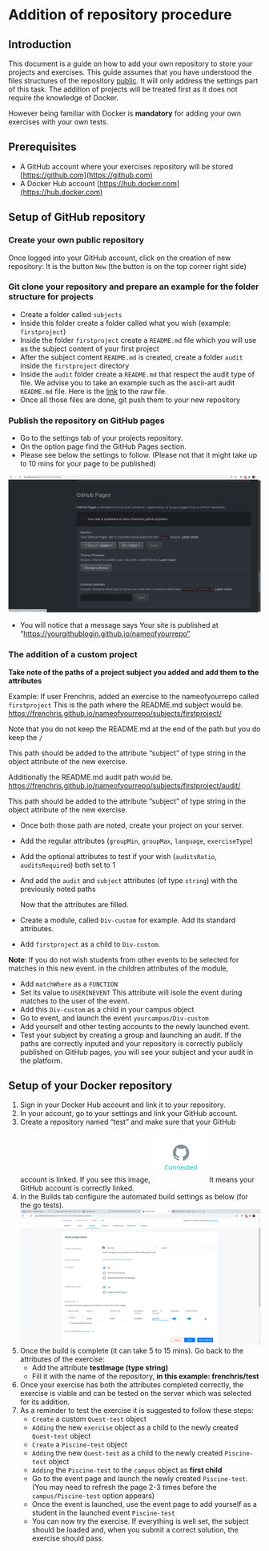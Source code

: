# Addition of repository procedure

## Introduction

This document is a guide on how to add your own repository to store your projects and exercises.
This guide assumes that you have understood the files structures of the repository [public](https://github.com/01-edu/public).
It will only address the settings part of this task.
The addition of projects will be treated first as it does not require the knowledge of Docker.

However being familiar with Docker is **mandatory** for adding your own exercises with your own tests.

## Prerequisites

- A GitHub account where your exercises repository will be stored [https://github.com](https://github.com)
- A Docker Hub account [https://hub.docker.com](https://hub.docker.com)

## Setup of GitHub repository

### Create your own public repository

Once logged into your GitHub account, click on the creation of new repository:
It is the button `New` (the button is on the top corner right side)

### Git clone your repository and prepare an example for the folder structure for projects

- Create a folder called `subjects`
- Inside this folder create a folder called what you wish (example: `firstproject`)
- Inside the folder `firstproject` create a `README.md` file which you will use as the subject content of your first project
- After the subject content `README.md` is created, create a folder `audit` inside the `firstproject` directory
- Inside the `audit` folder create a `README.md` that respect the audit type of file. We advise you to take an example such as the
  ascii-art audit `README.md` file. Here is the [link](https://raw.githubusercontent.com/01-edu/public/master/subjects/ascii-art/audit/README.md) to the raw file.
- Once all those files are done, git push them to your new repository

### Publish the repository on GitHub pages

- Go to the settings tab of your projects repository.
- On the option page find the GitHub Pages section.
- Please see below the settings to follow.
  (Please not that it might take up to 10 mins for your page to be published)

![screenshot 1](img/adding-exercises-repository/1.png)

- You will notice that a message says Your site is published at “https://yourgithublogin.github.io/nameofyourrepo”

### The addition of a custom project

**Take note of the paths of a project subject you added and add them to the attributes**

Example:
If user Frenchris, added an exercise to the nameofyourrepo called `firstproject`
This is the path where the README.md subject would be.
https://frenchris.github.io/nameofyourrepo/subjects/firstproject/

Note that you do not keep the README.md at the end of the path but you do keep the `/`

This path should be added to the attribute “subject” of type string in the object attribute of the new exercise.

Additionally the README.md audit path would be.
https://frenchris.github.io/nameofyourrepo/subjects/firstproject/audit/

This path should be added to the attribute “subject” of type string in the object attribute of the new exercise.

- Once both those path are noted, create your project on your server.
- Add the regular attributes (`groupMin`, `groupMax`, `language`, `exerciseType`)
- Add the optional attributes to test if your wish (`auditsRatio`, `auditsRequired`) both set to 1
- And add the `audit` and `subject` attributes (of type `string`) with the previously noted paths

  Now that the attributes are filled.

- Create a module, called `Div-custom` for example. Add its standard attributes.
- Add `firstproject` as a child to `Div-custom`.

**Note**: If you do not wish students from other events to be selected for matches in this new event.
in the children attributes of the module,

- Add `matchWhere` as a `FUNCTION`
- Set its value to `USERINEVENT`
  This attribute will isole the event during matches to the user of the event.
- Add this `Div-custom` as a child in your campus object
- Go to event, and launch the event `yourcampus/Div-custom`
- Add yourself and other testing accounts to the newly launched event.
- Test your subject by creating a group and launching an audit.
  If the paths are correctly inputed and your repository is correctly publicly published on GitHub pages, you will see your subject and your audit in the platform.

## Setup of your Docker repository

1. Sign in your Docker Hub account and link it to your repository.
2. In your account, go to your settings and link your GitHub account.
3. Create a repository named “test” and make sure that your GitHub account is linked.
   If you see this image,
   ![screenshot 2](img/adding-exercises-repository/2.png)
   It means your GitHub account is correctly linked.
4. In the Builds tab configure the automated build settings as below (for the go tests).
   ![screenshot 3](img/adding-exercises-repository/3.png)
5. Once the build is complete (it can take 5 to 15 mins). Go back to the attributes of the exercise:
   - Add the attribute **testImage (type string)**
   - Fill it with the name of the repository,
     **in this example: frenchris/test**
6. Once your exercise has both the attributes completed correctly, the exercise is viable and can be tested on the server which was selected for its addition.
7. As a reminder to test the exercise it is suggested to follow these steps:
   - `Create` a custom `Quest-test` object
   - `Adding` the new `exercise` object as a child to the newly created `Quest-test` object
   - `Create` a `Piscine-test` object
   - `Adding` the new `Quest-test` as a child to the newly created `Piscine-test` object
   - `Adding` the `Piscine-test` to the `campus` object as **first child**
   - Go to the event page and launch the newly created `Piscine-test`. (You may need to refresh the page 2-3 times before the `campus/Piscine-test` option appears)
   - Once the event is launched, use the event page to add yourself as a student in the launched event `Piscine-test`
   - You can now try the exercise. If everything is well set, the subject should be loaded and, when you submit a correct solution, the exercise should pass.
